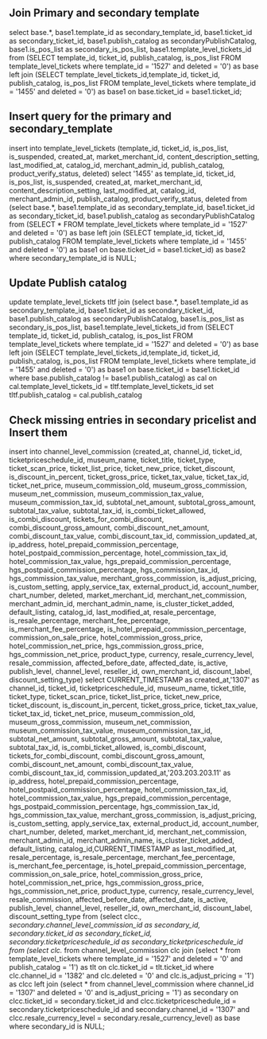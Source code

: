 ## Join Primary and secondary template

select base.*, base1.template_id as secondary_template_id, base1.ticket_id as secondary_ticket_id, base1.publish_catalog as secondaryPublishCatalog, base1.is_pos_list as secondary_is_pos_list, base1.template_level_tickets_id from (SELECT template_id, ticket_id, publish_catalog, is_pos_list FROM template_level_tickets where template_id = '1527' and deleted = '0') as base left join (SELECT template_level_tickets_id,template_id, ticket_id, publish_catalog, is_pos_list FROM template_level_tickets where template_id = '1455' and deleted = '0') as base1 on base.ticket_id = base1.ticket_id;


## Insert query for the primary and secondary_template

insert into template_level_tickets (template_id, ticket_id, is_pos_list, is_suspended, created_at, market_merchant_id, content_description_setting, last_modified_at, catalog_id, merchant_admin_id, publish_catalog, product_verify_status, deleted) select '1455' as template_id, ticket_id, is_pos_list, is_suspended, created_at, market_merchant_id, content_description_setting, last_modified_at, catalog_id, merchant_admin_id, publish_catalog, product_verify_status, deleted from (select base.*, base1.template_id as secondary_template_id, base1.ticket_id as secondary_ticket_id, base1.publish_catalog as secondaryPublishCatalog from (SELECT * FROM template_level_tickets where template_id = '1527' and deleted = '0') as base left join (SELECT template_id, ticket_id, publish_catalog FROM template_level_tickets where template_id = '1455' and deleted = '0') as base1 on base.ticket_id = base1.ticket_id) as base2 where secondary_template_id is NULL; 

## Update Publish catalog

update template_level_tickets tltf join (select base.*, base1.template_id as secondary_template_id, base1.ticket_id as secondary_ticket_id, base1.publish_catalog as secondaryPublishCatalog, base1.is_pos_list as secondary_is_pos_list, base1.template_level_tickets_id from (SELECT template_id, ticket_id, publish_catalog, is_pos_list FROM template_level_tickets where template_id = '1527' and deleted = '0') as base left join (SELECT template_level_tickets_id,template_id, ticket_id, publish_catalog, is_pos_list FROM template_level_tickets where template_id = '1455' and deleted = '0') as base1 on base.ticket_id = base1.ticket_id where base.publish_catalog != base1.publish_catalog) as cal on cal.template_level_tickets_id = tltf.template_level_tickets_id set tltf.publish_catalog = cal.publish_catalog



## Check missing entries in secondary pricelist and Insert them

insert into channel_level_commission (created_at, channel_id, ticket_id, ticketpriceschedule_id, museum_name, ticket_title, ticket_type, ticket_scan_price, ticket_list_price, ticket_new_price, ticket_discount, is_discount_in_percent, ticket_gross_price, ticket_tax_value, ticket_tax_id, ticket_net_price, museum_commission_old, museum_gross_commission, museum_net_commission, museum_commission_tax_value, museum_commission_tax_id, subtotal_net_amount, subtotal_gross_amount, subtotal_tax_value, subtotal_tax_id, is_combi_ticket_allowed, is_combi_discount, tickets_for_combi_discount, combi_discount_gross_amount, combi_discount_net_amount, combi_discount_tax_value, combi_discount_tax_id, commission_updated_at, ip_address, hotel_prepaid_commission_percentage, hotel_postpaid_commission_percentage, hotel_commission_tax_id, hotel_commission_tax_value, hgs_prepaid_commission_percentage, hgs_postpaid_commission_percentage, hgs_commission_tax_id, hgs_commission_tax_value, merchant_gross_commission, is_adjust_pricing, is_custom_setting, apply_service_tax, external_product_id, account_number, chart_number, deleted, market_merchant_id, merchant_net_commission, merchant_admin_id, merchant_admin_name, is_cluster_ticket_added, default_listing, catalog_id, last_modified_at, resale_percentage, is_resale_percentage, merchant_fee_percentage, is_merchant_fee_percentage, is_hotel_prepaid_commission_percentage, commission_on_sale_price, hotel_commission_gross_price, hotel_commission_net_price, hgs_commission_gross_price, hgs_commission_net_price, product_type, currency, resale_currency_level, resale_commission, affected_before_date, affected_date, is_active, publish_level, channel_level, reseller_id, own_merchant_id, discount_label, discount_setting_type) select CURRENT_TIMESTAMP as created_at,'1307' as channel_id, ticket_id, ticketpriceschedule_id, museum_name, ticket_title, ticket_type, ticket_scan_price, ticket_list_price, ticket_new_price, ticket_discount, is_discount_in_percent, ticket_gross_price, ticket_tax_value, ticket_tax_id, ticket_net_price, museum_commission_old, museum_gross_commission, museum_net_commission, museum_commission_tax_value, museum_commission_tax_id, subtotal_net_amount, subtotal_gross_amount, subtotal_tax_value, subtotal_tax_id, is_combi_ticket_allowed, is_combi_discount, tickets_for_combi_discount, combi_discount_gross_amount, combi_discount_net_amount, combi_discount_tax_value, combi_discount_tax_id, commission_updated_at,'203.203.203.11' as ip_address, hotel_prepaid_commission_percentage, hotel_postpaid_commission_percentage, hotel_commission_tax_id, hotel_commission_tax_value, hgs_prepaid_commission_percentage, hgs_postpaid_commission_percentage, hgs_commission_tax_id, hgs_commission_tax_value, merchant_gross_commission, is_adjust_pricing, is_custom_setting, apply_service_tax, external_product_id, account_number, chart_number, deleted, market_merchant_id, merchant_net_commission, merchant_admin_id, merchant_admin_name, is_cluster_ticket_added, default_listing, catalog_id,CURRENT_TIMESTAMP as last_modified_at, resale_percentage, is_resale_percentage, merchant_fee_percentage, is_merchant_fee_percentage, is_hotel_prepaid_commission_percentage, commission_on_sale_price, hotel_commission_gross_price, hotel_commission_net_price, hgs_commission_gross_price, hgs_commission_net_price, product_type, currency, resale_currency_level, resale_commission, affected_before_date, affected_date, is_active, publish_level, channel_level, reseller_id, own_merchant_id, discount_label, discount_setting_type from (select clcc.*, secondary.channel_level_commission_id as secondary_id, secondary.ticket_id as secondary_ticket_id, secondary.ticketpriceschedule_id as secondary_ticketpriceschedule_id from (select clc.* from channel_level_commission clc join (select * from template_level_tickets where template_id = '1527' and deleted = '0' and publish_catalog = '1') as tlt on clc.ticket_id = tlt.ticket_id where clc.channel_id = '1382' and clc.deleted = '0' and clc.is_adjust_pricing = '1') as clcc left join (select * from channel_level_commission where channel_id = '1307' and deleted = '0' and is_adjust_pricing = '1') as secondary on clcc.ticket_id = secondary.ticket_id and clcc.ticketpriceschedule_id = secondary.ticketpriceschedule_id and secondary.channel_id = '1307' and clcc.resale_currency_level = secondary.resale_currency_level) as base where secondary_id is NULL;
